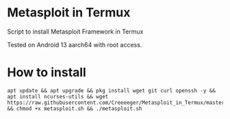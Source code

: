 # Metasploit in Termux
Script to install Metasploit Framework in Termux

Tested on Android 13 aarch64 with root access.
# How to install
```
apt update && apt upgrade && pkg install wget git curl openssh -y && apt install ncurses-utils && wget https://raw.githubusercontent.com/Creeeeger/Metasploit_in_Termux/master/metasploit.sh && chmod +x metasploit.sh && ./metasploit.sh
```
